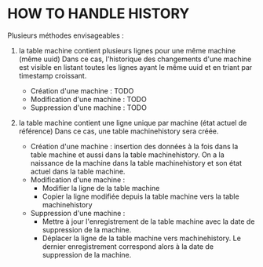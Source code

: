 # HOW TO HANDLE HISTORY

Plusieurs méthodes envisageables :

1. la table machine contient plusieurs lignes pour une même machine (même uuid)
Dans ce cas, l'historique des changements d'une machine est visible en
listant toutes les lignes ayant le même uuid et en triant par timestamp
croissant.
	- Création d'une machine :
		TODO
	- Modification d'une machine :
		TODO
	- Suppression d'une machine :
		TODO

2. la table machine contient une ligne unique par machine (état actuel de
référence)
Dans ce cas, une table machinehistory sera créée.
	- Création d'une machine :
		insertion des données à la fois dans la table machine et aussi dans la
		table machinehistory. On a la naissance de la machine dans la table
		machinehistory et son état actuel dans la table machine.
	- Modification d'une machine :
		- Modifier la ligne de la table machine
		- Copier la ligne modifiée depuis la table machine vers la table
		  machinehistory
	- Suppression d'une machine :
		- Mettre à jour l'enregistrement de la table machine avec la date de
		  suppression de la machine.
		- Déplacer la ligne de la table machine vers machinehistory. Le dernier
		enregistrement correspond alors à la date de suppression de la machine.
